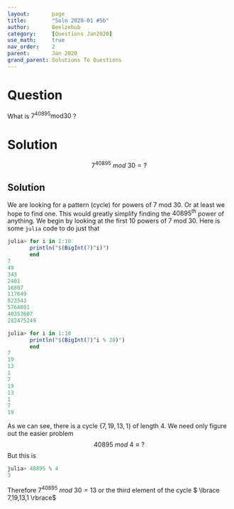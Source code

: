 ```yaml
---
layout:       page
title:        "Soln 2020-01 #5b"
author:       Beelzebub
category:     [Questions Jan2020]
use_math:     true
nav_order:    2
parent:       Jan 2020
grand_parent: Solutions To Questions
---
```


# Question

What is $7^{40895} \text{mod} 30$ ?

# Solution

$$7^{40895} \: mod \: 30 = \text{?}$$

## Solution

We are looking for a pattern (cycle) for powers of $7$ mod $30$. Or at least we hope to find one. This would greatly simplify finding the $40895^{\text{th}}$ power of anything. We begin by looking at the first $10$ powers of $7$ mod $30$. Here is some `julia` code to do just that

```julia
julia> for i in 1:10
       println("$(BigInt(7)^i)")
       end
7
49
343
2401
16807
117649
823543
5764801
40353607
282475249

julia> for i in 1:10
       println("$(BigInt(7)^i % 30)")
       end
7
19
13
1
7
19
13
1
7
19
```

As we can see, there is a cycle $\lbrace 7,19,13,1 \rbrace$ of length $4$. We need only figure out the easier problem $$40895 \: mod \: 4 \equiv \text{?}$$ But this is

```julia
julia> 40895 % 4
3
```

Therefore $7^{40895} \: mod \: 30 = 13$ or the third element of the cycle $ \lbrace 7,19,13,1 \rbrace$ 

